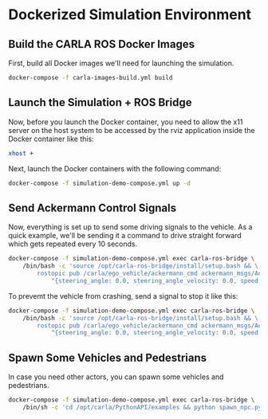 
# Dockerized Simulation Environment

## Build the CARLA ROS Docker Images
First, build all Docker images we'll need for launching the simulation.

```sh
docker-compose -f carla-images-build.yml build
```

## Launch the Simulation + ROS Bridge
Now, before you launch the Docker container, you need to allow the x11 server on the host system
to be accessed by the rviz application inside the Docker container like this:

```sh
xhost +
```

Next, launch the Docker containers with the following command:

```sh
docker-compose -f simulation-demo-compose.yml up -d
```

## Send Ackermann Control Signals
Now, everything is set up to send some driving signals to the vehicle. As a quick example,
we'll be sending it a command to drive straight forward which gets repeated every 10 seconds.

```sh
docker-compose -f simulation-demo-compose.yml exec carla-ros-bridge \
    /bin/bash -c 'source /opt/carla-ros-bridge/install/setup.bash && \
        rostopic pub /carla/ego_vehicle/ackermann_cmd ackermann_msgs/AckermannDrive \
            "{steering_angle: 0.0, steering_angle_velocity: 0.0, speed: 10, acceleration: 0.0, jerk: 0.0}" -r 10'
```

To prevemt the vehicle from crashing, send a signal to stop it like this:

```sh
docker-compose -f simulation-demo-compose.yml exec carla-ros-bridge \
    /bin/bash -c 'source /opt/carla-ros-bridge/install/setup.bash && \
        rostopic pub /carla/ego_vehicle/ackermann_cmd ackermann_msgs/AckermannDrive \
            "{steering_angle: 0.0, steering_angle_velocity: 0.0, speed: 0, acceleration: 0.0, jerk: 0.0}" -r 10'
```

## Spawn Some Vehicles and Pedestrians
In case you need other actors, you can spawn some vehicles and pedestrians.

```sh
docker-compose -f simulation-demo-compose.yml exec carla-ros-bridge \
    /bin/sh -c 'cd /opt/carla/PythonAPI/examples && python spawn_npc.py -n 50 -w 100 --host carla-simulator'
```
